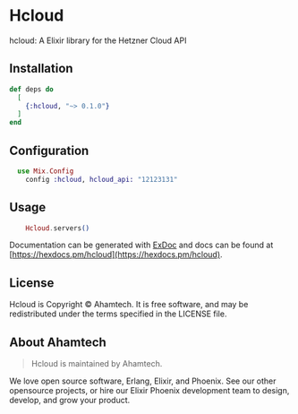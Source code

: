 # Hcloud

hcloud: A Elixir library for the Hetzner Cloud API

## Installation

```elixir
def deps do
  [
    {:hcloud, "~> 0.1.0"}
  ]
end
```

## Configuration

```elixir
  use Mix.Config
    config :hcloud, hcloud_api: "12123131"

```

## Usage

```elixir
    Hcloud.servers()
```

Documentation can be generated with [ExDoc](https://github.com/elixir-lang/ex_doc)
and docs can be found at [https://hexdocs.pm/hcloud](https://hexdocs.pm/hcloud).

## License
Hcloud is Copyright © Ahamtech. It is free software, and may be redistributed under the terms specified in the LICENSE file.

## About Ahamtech

> Hcloud is maintained by Ahamtech. 

We love open source software, Erlang, Elixir, and Phoenix. See our other opensource projects, or hire our Elixir Phoenix development team to design, develop, and grow your product.